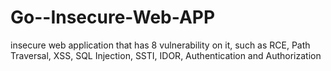 # Go--Insecure-Web-APP
insecure web application that has 8 vulnerability on it, such as RCE, Path Traversal, XSS, SQL Injection, SSTI, IDOR, Authentication and Authorization 
